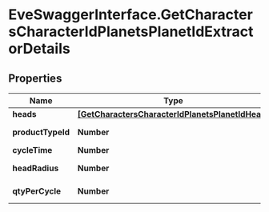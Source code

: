# EveSwaggerInterface.GetCharactersCharacterIdPlanetsPlanetIdExtractorDetails

## Properties
Name | Type | Description | Notes
------------ | ------------- | ------------- | -------------
**heads** | [**[GetCharactersCharacterIdPlanetsPlanetIdHead]**](GetCharactersCharacterIdPlanetsPlanetIdHead.md) | heads array | 
**productTypeId** | **Number** | product_type_id integer | [optional] 
**cycleTime** | **Number** | in seconds | [optional] 
**headRadius** | **Number** | head_radius number | [optional] 
**qtyPerCycle** | **Number** | qty_per_cycle integer | [optional] 


